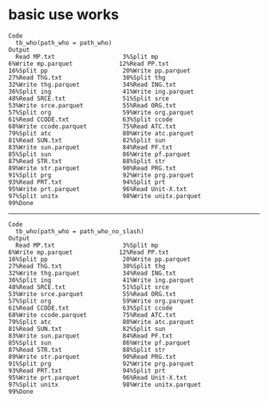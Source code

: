 # basic use works

    Code
      tb_who(path_who = path_who)
    Output
      Read MP.txt                   3%Split mp                      6%Write mp.parquet             12%Read PP.txt                  16%Split pp                     20%Write pp.parquet             27%Read ThG.txt                 30%Split thg                    32%Write thg.parquet            34%Read ING.txt                 36%Split ing                    41%Write ing.parquet            48%Read SRCE.txt                51%Split srce                   53%Write srce.parquet           55%Read ORG.txt                 57%Split org                    59%Write org.parquet            61%Read CCODE.txt               63%Split ccode                  68%Write ccode.parquet          75%Read ATC.txt                 79%Split atc                    80%Write atc.parquet            81%Read SUN.txt                 82%Split sun                    83%Write sun.parquet            84%Read PF.txt                  85%Split sun                    86%Write pf.parquet             87%Read STR.txt                 88%Split str                    89%Write str.parquet            90%Read PRG.txt                 91%Split prg                    92%Write prg.parquet            93%Read PRT.txt                 94%Split prt                    95%Write prt.parquet            96%Read Unit-X.txt              97%Split unitx                  98%Write unitx.parquet          99%Done                             

---

    Code
      tb_who(path_who = path_who_no_slash)
    Output
      Read MP.txt                   3%Split mp                      6%Write mp.parquet             12%Read PP.txt                  16%Split pp                     20%Write pp.parquet             27%Read ThG.txt                 30%Split thg                    32%Write thg.parquet            34%Read ING.txt                 36%Split ing                    41%Write ing.parquet            48%Read SRCE.txt                51%Split srce                   53%Write srce.parquet           55%Read ORG.txt                 57%Split org                    59%Write org.parquet            61%Read CCODE.txt               63%Split ccode                  68%Write ccode.parquet          75%Read ATC.txt                 79%Split atc                    80%Write atc.parquet            81%Read SUN.txt                 82%Split sun                    83%Write sun.parquet            84%Read PF.txt                  85%Split sun                    86%Write pf.parquet             87%Read STR.txt                 88%Split str                    89%Write str.parquet            90%Read PRG.txt                 91%Split prg                    92%Write prg.parquet            93%Read PRT.txt                 94%Split prt                    95%Write prt.parquet            96%Read Unit-X.txt              97%Split unitx                  98%Write unitx.parquet          99%Done                             

